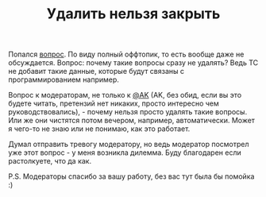 ﻿---
title: "Удалить нельзя закрыть"
se.owner.user_id: 238742
se.owner.display_name: "Andrew"
se.owner.link: "https://ru.meta.stackoverflow.com/users/238742/andrew"
se.link: "https://ru.meta.stackoverflow.com/questions/10008/%d0%a3%d0%b4%d0%b0%d0%bb%d0%b8%d1%82%d1%8c-%d0%bd%d0%b5%d0%bb%d1%8c%d0%b7%d1%8f-%d0%b7%d0%b0%d0%ba%d1%80%d1%8b%d1%82%d1%8c"
se.question_id: 10008
se.post_type: question
se.score: 6
---
<p>Попался <a href="https://ru.stackoverflow.com/questions/1068471/%D0%A1%D0%BC%D0%BE%D0%B3%D1%83-%D0%BB%D0%B8-%D1%8F-%D0%B1%D1%8B%D1%82%D1%8C-%D1%85%D0%B8%D1%80%D1%83%D1%80%D0%B3%D0%BE%D0%BC-%D1%81%D0%BE-%D1%88%D1%80%D0%B0%D0%BC%D0%B0%D0%BC%D0%B8">вопрос</a>. По виду полный оффтопик, то есть вообще даже не обсуждается. Вопрос: почему такие вопросы сразу не удалять? Ведь ТС не добавит такие данные, которые будут связаны с программированием например. </p>

<p>Вопрос к модераторам, не только к <a href="https://ru.stackoverflow.com/users/213987/a-k">@AK</a> (AK, без обид, если вы это будете читать, претензий нет никаких, просто интересно чем руководствовались), - почему нельзя просто удалять такие вопросы. Или же они чистятся потом вечером, например, автоматически. Может я чего-то не знаю или не понимаю, как это работает.</p>

<p>Думал отправить тревогу модератору, но ведь модератор посмотрел уже этот вопрос - у меня возникла дилемма. Буду благодарен если растолкуете, что да как. </p>

<p>P.S. Модераторы спасибо за вашу работу, без вас тут была бы помойка :)</p>
